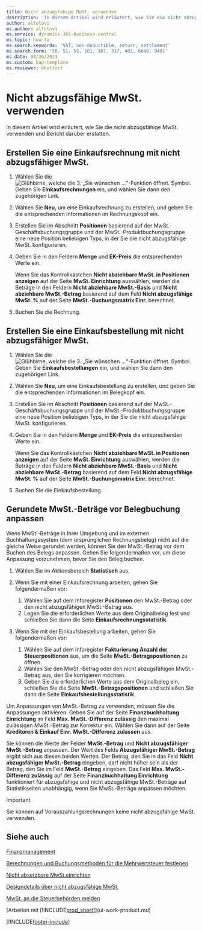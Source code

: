 ```yaml
---
title: Nicht abzugsfähige MwSt. verwenden
description: 'In diesem Artikel wird erläutert, wie Sie die nicht abzugsfähige MwSt. verwenden und Bericht darüber erstatten.'
author: altotovi
ms.author: altotovi
ms.service: dynamics-365-business-central
ms.topic: how-to
ms.search.keywords: 'VAT, non-deductible, return, settlement'
ms.search.form: '50, 51, 52, 161, 187, 317, 403, 6640, 9401'
ms.date: 04/26/2023
ms.custom: bap-template
ms.reviewer: bholtorf
---
```


# Nicht abzugsfähige MwSt. verwenden

In diesem Artikel wird erläutert, wie Sie die nicht abzugsfähige MwSt. verwenden und Bericht darüber erstatten.

## Erstellen Sie eine Einkaufsrechnung mit nicht abzugsfähiger MwSt.

1. Wählen Sie die ![Glühbirne, welche die 3. „Sie wünschen ...“-Funktion öffnet.](media/ui-search/search_small.png "Wie möchten Sie weiter verfahren?") Symbol. Geben Sie **Einkaufsrechnungen** ein, und wählen Sie dann den zugehörigen Link.
2. Wählen Sie **Neu**, um eine Einkaufsrechnung zu erstellen, und geben Sie die entsprechenden Informationen im Rechnungskopf ein.
3. Erstellen Sie im Abschnitt **Positionen** basierend auf der MwSt.-Geschäftsbuchungsgruppe und der MwSt.-Produktbuchungsgruppe eine neue Position beliebigen Typs, in der Sie die nicht abzugsfähige MwSt. konfigurieren.
4. Geben Sie in den Feldern **Menge** und **EK-Preis** die entsprechenden Werte ein.

    Wenn Sie das Kontrollkästchen **Nicht abziehbare MwSt. in Positionen anzeigen** auf der Seite **MwSt. Einrichtung** auswählen, werden die Beträge in den Feldern **Nicht abziehbare MwSt.-Basis** und **Nicht abziehbare MwSt.-Betrag** basierend auf dem Feld **Nicht abzugsfähige MwSt. %** auf der Seite **MwSt.-Buchungsmatrix Einr.** berechnet.

5. Buchen Sie die Rechnung.

## Erstellen Sie eine Einkaufsbestellung mit nicht abzugsfähiger MwSt.

1. Wählen Sie die ![Glühbirne, welche die 3. „Sie wünschen ...“-Funktion öffnet.](media/ui-search/search_small.png "Wie möchten Sie weiter verfahren?") Symbol. Geben Sie **Einkaufsbestellungen** ein, und wählen Sie dann den zugehörigen Link.
2. Wählen Sie **Neu**, um eine Einkaufsbestellung zu erstellen, und geben Sie die entsprechenden Informationen im Belegkopf ein.
3. Erstellen Sie im Abschnitt **Positionen** basierend auf der MwSt.-Geschäftsbuchungsgruppe und der MwSt.-Produktbuchungsgruppe eine neue Position beliebigen Typs, in der Sie die nicht abzugsfähige MwSt. konfigurieren.
4. Geben Sie in den Feldern **Menge** und **EK-Preis** die entsprechenden Werte ein.

    Wenn Sie das Kontrollkästchen **Nicht abziehbare MwSt. in Positionen anzeigen** auf der Seite **MwSt. Einrichtung** auswählen, werden die Beträge in den Feldern **Nicht abziehbare MwSt.-Basis** und **Nicht abziehbare MwSt.-Betrag** basierend auf dem Feld **Nicht abzugsfähige MwSt. %** auf der Seite **MwSt.-Buchungsmatrix Einr.** berechnet.

5. Buchen Sie die Einkaufsbestellung.

## Gerundete MwSt.-Beträge vor Belegbuchung anpassen

Wenn MwSt.-Beträge in Ihrer Umgebung und im externen Buchhaltungssystem (dem ursprünglichen Rechnungsbeleg) nicht auf die gleiche Weise gerundet werden, können Sie den MwSt.-Betrag vor dem Buchen des Belegs anpassen. Gehen Sie folgendermaßen vor, um diese Anpassung vorzunehmen, bevor Sie den Beleg buchen.

1. Wählen Sie im Aktionsbereich **Statistisch** aus.
2. Wenn Sie mit einer Einkaufsrechnung arbeiten, gehen Sie folgendermaßen vor:

    1. Wählen Sie auf dem Inforegister **Positionen** den MwSt.-Betrag oder den nicht abzugsfähigen MwSt.-Betrag aus.
    2. Legen Sie die erforderlichen Werte aus dem Originalbeleg fest und schließen Sie dann die Seite **Einkaufsrechnungsstatistik**.

3.  Wenn Sie mit der Einkaufsbestellung arbeiten, gehen Sie folgendermaßen vor:

    1. Wählen Sie auf dem Inforegister **Fakturierung** **Anzahl der Steuerpositionen** aus, um die Seite **MwSt.-Betragspositionen** zu öffnen.
    2. Wählen Sie den MwSt.-Betrag oder den nicht abzugsfähigen MwSt.-Betrag aus, den Sie korrigieren möchten.
    3. Geben Sie die erforderlichen Werte aus dem Originalbeleg ein, schließen Sie die Seite **MwSt.-Betragspositionen** und schließen Sie dann die Seite **Einkaufsbestellungsstatistik**.

Um Anpassungen von MwSt.-Betrag zu verwenden, müssen Sie die Anpassungen aktivieren. Geben Sie auf der Seite **Finanzbuchhaltung Einrichtung** im Feld **Max. MwSt.-Differenz zulässig** den maximal zulässigen MwSt.-Betrag zur Korrektur ein. Wählen Sie dann auf der Seite **Kreditoren & Einkauf Einr.** **MwSt.-Differenz zulassen** aus.

Sie können die Werte der Felder **MwSt.-Betrag** und **Nicht abzugsfähiger MwSt.-Betrag** anpassen. Der Wert des Felds **Abzugsfähiger MwSt.-Betrag** ergibt sich aus diesen beiden Werten. Der Betrag, den Sie in das Feld **Nicht abzugsfähiger MwSt.-Betrag** eingeben, darf nicht höher sein als der Betrag, den Sie im Feld **MwSt.-Betrag** eingeben. Das Feld **Max. MwSt.-Differenz zulässig** auf der Seite **Finanzbuchhaltung Einrichtung** funktioniert für abzugsfähige und nicht abzugsfähige MwSt.-Beträge auf Statistikseiten unabhängig, wenn Sie MwSt.-Beträge anpassen möchten.

> [!IMPORTANT]
> Sie können auf Vorauszahlungsrechnungen keine nicht abzugsfähige MwSt. verwenden.

## Siehe auch

[Finanzmanagement](finance.md)

[Berechnungen und Buchungsmethoden für die Mehrwertsteuer festlegen](finance-setup-vat.md)  

[Nicht absetzbare MwSt.einrichten](finance-setup-nondeductible-vat.md)

[Designdetails über nicht abzugsfähige MwSt.](design-details-nondeductible-vat.md)

[MwSt. an die Steuerbehörden melden](finance-how-report-vat.md)

[Arbeiten mit [!INCLUDE[prod_short](includes/prod_short.md)]](ui-work-product.md)

[!INCLUDE[footer-include](includes/footer-banner.md)]
